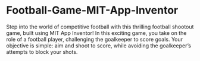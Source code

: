 # Football-Game-MIT-App-Inventor
Step into the world of competitive football with this thrilling football shootout game, built using MIT App Inventor! In this exciting game, you take on the role of a football player, challenging the goalkeeper to score goals. Your objective is simple: aim and shoot to score, while avoiding the goalkeeper’s attempts to block your shots.
